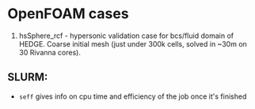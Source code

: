 # OpenFOAM cases

1. hsSphere_rcf - hypersonic validation case for bcs/fluid domain of HEDGE. Coarse initial mesh (just under 300k cells, solved in ~30m on 30 Rivanna cores).

## SLURM:
- `seff` <job id> gives info on cpu time and efficiency of the job once it's finished
